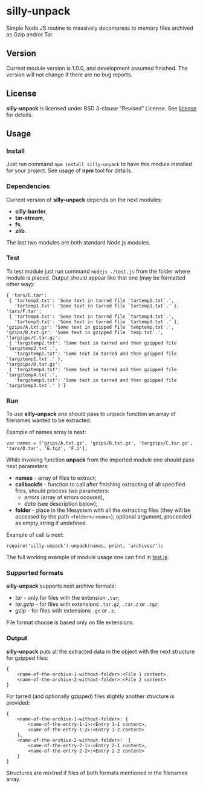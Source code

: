 # silly-unpack #
Simple Node.JS routine to massively decompress to memory files archived as Gzip and/or Tar.

## Version ##
Current module version is 1.0.0, and development assumed finished. The version will not change if there are no bug reports.

## License ##
**silly-unpack** is licensed under BSD 3-clause "Revised" License. See [license](./LICENSE) for details.

## Usage ##
### Install ###
Just run command `npm install silly-unpack` to have this module installed for your project. See usage of **npm** tool for details.

### Dependencies ###
Current version of **silly-unpack** depends on the next modules:

* **silly-barrier**,
* **tar-stream**,
* **fs**,
* **zlib**.

The last two modules are both standard Node.js modules.

### Test ###
To test module just run command `nodejs ./test.js` from the folder where module is placed. Output should appear like that one (may be formatted other way):

	{ 'tars/E.tar': 
	 { 'tartemp2.txt': 'Some text in tarred file `tartemp2.txt`.',
	   'tartemp1.txt': 'Some text in tarred file `tartemp1.txt`.' },
	'tars/F.tar': 
	 { 'tartemp4.txt': 'Some text in tarred file `tartemp4.txt`.',
	   'tartemp3.txt': 'Some text in tarred file `tartemp3.txt`.' },
	'gzips/A.txt.gz': 'Some text in gzipped file `temptemp.txt`.',
	'gzips/B.txt.gz': 'Some text in gzipped file `temp.txt`.',
	'targzips/C.tar.gz': 
	 { 'targztemp2.txt': 'Some text in tarred and then gzipped file `targztemp2.txt`.',
	   'targztemp1.txt': 'Some text in tarred and then gzipped file `targztemp1.txt`.' },
  	'targzips/D.tar.gz': 
	 { 'targztemp4.txt': 'Some text in tarred and then gzipped file `targztemp4.txt`.',
	   'targztemp3.txt': 'Some text in tarred and then gzipped file `targztemp3.txt`.' } }

### Run ###
To use **silly-unpack** one should pass to unpack function an array of filenames wanted to be extracted.

Example of names array is next:

	var names = ['gzips/A.txt.gz', 'gzips/B.txt.gz', 'targzips/C.tar.gz', 'tars/D.tar', 'E.tgz', 'F.z'];

While invoking function **unpack** from the imported module one should pass next parameters:

* **names** - array of files to extract;
* **callbackfn** - function to call after finishing extracting of all specified files, should process two parameters:
	- *errors* (array of errors occured),
	- *data* (see description below);
* **folder** - place in the filesystem with all the extracting files (they will be accessed by the path `<folder>/<name>`); optional argument, proceeded as empty string if undefined.

Example of call is next:

	require('silly-unpack').unpack(names, print, 'archives/');

The full working example of module usage one can find in [test.js](./test.js).

### Supported formats ###
**silly-unpack** supports next archive formats:

* *tar* - only for files with the extension `.tar`;
* *tar.gzip* - for files with extensions `.tar.gz`, `.tar.z` or `.tgz`;
* *gzip* - for files with extensions `.gz` or `.z`.

File format choose is based only on file extensions.

### Output ###
**silly-unpack** puts all the extracted data in the object with the next structure for gzipped files:

	{
		<name-of-the-archive-1-without-folder>:<File 1 content>,
		<name-of-the-archive-2-without-folder>:<File 2 content>
	}

For tarred (and optionally gzipped) files slightly another structure is provided:

	{
		<name-of-the-archive-1-without-folder>: {
			<name-of-the-entry-1-1>:<Entry 1-1 content>,
			<name-of-the-entry-1-2>:<Entry 1-2 content>
		},
		<name-of-the-archive-2-without-folder>:  {
			<name-of-the-entry-2-1>:<Entry 2-1 content>,
			<name-of-the-entry-2-2>:<Entry 2-2 content>
		}
	}

Structures are mixtred if files of both formats mentioned in the filenames array.